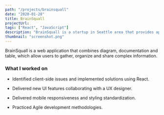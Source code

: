 ```yaml
---
path: "/projects/brainsquall"
date: "2020-01-28"
title: BrainSquall
projectUrl: 
tags: ["React", "JavaScript"]
description: "BrainSquall is a startup in Seattle area that provides app of combination of diagram, documentation and table, which allow users to gather, organize and share complex information."
thumbnail: "screenshot.png"
---
```

BrainSquall is a web application that combines diagram, documentation and table, which allow users to gather, organize and share complex information.

### What I worked on
- Identified client-side issues and implemented solutions using React.

- Delivered new UI features collaborating with a UX designer.

- Delivered mobile responsiveness and styling standardization.

- Practiced Agile development methodologies.
